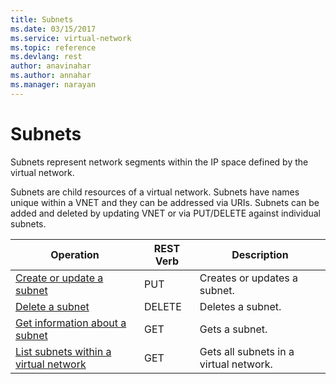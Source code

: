 ```yaml
---
title: Subnets
ms.date: 03/15/2017
ms.service: virtual-network
ms.topic: reference
ms.devlang: rest
author: anavinahar 
ms.author: annahar 
ms.manager: narayan
---
```

# Subnets

Subnets represent network segments within the IP space defined by the virtual network.  
  
Subnets are child resources of a virtual network. Subnets have names unique within a VNET and they can be addressed via URIs. Subnets can be added and deleted by updating VNET or via PUT/DELETE against individual subnets.  

| Operation | REST Verb | Description | 
|---------|---------|-----------|
| [Create or update a subnet](create-or-update-a-subnet.md)       |  PUT | Creates or updates a subnet. |  
| [Delete a subnet](delete-a-subnet.md)            |  DELETE | Deletes a subnet. |  
| [Get information about a subnet](get-information-about-a-subnet.md)             |  GET | Gets a subnet. |  
| [List subnets within a virtual network](list-subnets-within-a-virtual-network.md)    |  GET | Gets all subnets in a virtual network. |  